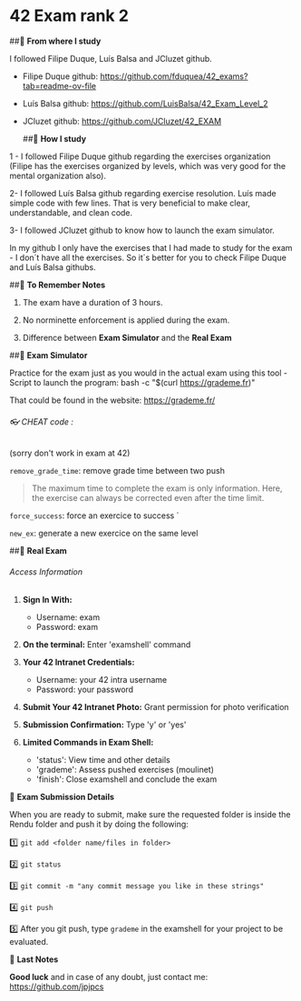 # 42 Exam rank 2

##📝 **From where I study**

I followed Filipe Duque, Luís Balsa and JCluzet github.

- Filipe Duque github: https://github.com/fduquea/42_exams?tab=readme-ov-file
- Luís Balsa github: https://github.com/LuisBalsa/42_Exam_Level_2
- JCluzet github: https://github.com/JCluzet/42_EXAM

  ##📝 **How I study**

1 - I followed Filipe Duque github regarding the exercises organization (Filipe has the exercises organized by levels, which was very good for the mental organization also).

2- I followed Luís Balsa github regarding exercise resolution. Luís made simple code with few lines. That is very beneficial to make clear, understandable, and clean code.

3- I followed JCluzet github to know how to launch the exam simulator. 

In my github I only have the exercises that I had made to study for the exam - I don´t have all the exercises. So it´s better for you to check Filipe Duque and Luís Balsa githubs.
  
##📝 **To Remember Notes**

1. The exam have a duration of 3 hours.

2. No norminette enforcement is applied during the exam.

3. Difference between **Exam Simulator** and the **Real Exam**

##📝 **Exam Simulator**

Practice for the exam just as you would in the actual exam using this tool - Script to launch the program: bash -c "$(curl https://grademe.fr)"

That could be found in the website: https://grademe.fr/

###### 👓 CHEAT code :
(sorry don't work in exam at 42)

`remove_grade_time`: remove grade time between two push


> The maximum time to complete the exam is only information. 
  Here, the exercise can always be corrected even after the time limit.

`force_success`: force an exercice to success `

`new_ex`: generate a new exercice on the same level

##📝 **Real Exam**

###### Access Information

1. **Sign In With:**
   - Username: exam
   - Password: exam

2. **On the terminal:**
   Enter 'examshell' command

3. **Your 42 Intranet Credentials:**
   - Username: your 42 intra username
   - Password: your password

4. **Submit Your 42 Intranet Photo:**
   Grant permission for photo verification

5. **Submission Confirmation:**
   Type 'y' or 'yes'

6. **Limited Commands in Exam Shell:**
   - 'status': View time and other details
   - 'grademe': Assess pushed exercises (moulinet)
   - 'finish': Close examshell and conclude the exam

📝 **Exam Submission Details**

When you are ready to submit, make sure the requested folder is inside the Rendu folder and push it by doing the following:

1️⃣ `git add <folder name/files in folder>`

2️⃣ `git status`

3️⃣ `git commit -m "any commit message you like in these strings"`

4️⃣ `git push`

5️⃣ After you git push, type `grademe` in the examshell for your project to be evaluated.

📝 **Last Notes**

**Good luck** and in case of any doubt, just contact me: https://github.com/jpjpcs




